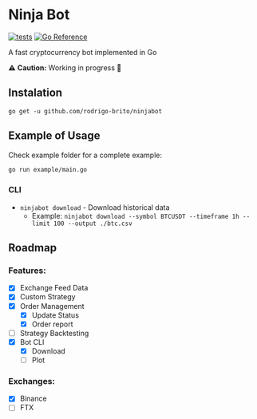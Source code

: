 # Ninja Bot

[![tests](https://github.com/rodrigo-brito/ninjabot/actions/workflows/ci.yaml/badge.svg)](https://github.com/rodrigo-brito/ninjabot/actions/workflows/ci.yaml)
[![Go Reference](https://pkg.go.dev/badge/github.com/rodrigo-brito/ninjabot.svg)](https://pkg.go.dev/github.com/rodrigo-brito/ninjabot)

A fast cryptocurrency bot implemented in Go

:warning: **Caution:** Working in progress :construction:

## Instalation

`go get -u github.com/rodrigo-brito/ninjabot`

## Example of Usage

Check example folder for a complete example:

```bash
go run example/main.go
```

### CLI

- `ninjabot download` - Download historical data
    - Example: `ninjabot download --symbol BTCUSDT --timeframe 1h --limit 100 --output ./btc.csv`


## Roadmap

### Features:
- [x] Exchange Feed Data
- [x] Custom Strategy
- [x] Order Management
    - [x] Update Status
    - [x] Order report
- [ ] Strategy Backtesting
- [x] Bot CLI
  - [x] Download
  - [ ] Plot

### Exchanges:
- [x] Binance
- [ ] FTX
